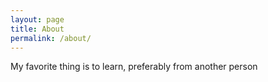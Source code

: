 ```yaml
---
layout: page
title: About
permalink: /about/
---
```


My favorite thing is to learn, preferably from another person
